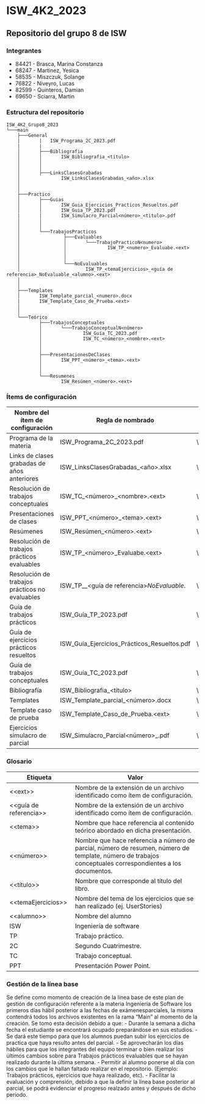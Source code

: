 # ISW_4K2_2023
## Repositorio del grupo 8 de ISW

### Integrantes
- 84421 - Brasca, Marina Constanza
- 68247 - Martinez, Yesica
- 58535 - Miszczuk, Solange 
- 76822 - Niveyro, Lucas
- 82599 - Quinteros, Damian
- 69650 - Sciarra, Martin


### Estructura del repositorio 
```
ISW_4K2_Grupo8_2023
└───main
    ├───General
    |       |   ISW_Programa_2C_2023.pdf
    |       |
    │       ├───Bibliografia
    │       │       ISW_Bibliografia_<título>
    │       │      
    │       │
    │       ├───LinksClasesGrabadas
    │	    	    ISW_LinksClasesGrabadas_<año>.xlsx
    │       
    │       
    ├───Practico
    │       ├───Guias
    │       │       ISW_Guia_Ejercicios_Practicos_Resueltos.pdf
    │       │       ISW_Guia_TP_2023.pdf
    |       |       ISW_Simulacro_Parcial<número>_<titulo>.pdf
    │       │
    │       │
    │       └───TrabajosPracticos
    │                ├───Evaluables
    │                │       └───TrabajoPracticoN<numero>
    │                │               ISW_TP_<numero>_Evaluabe.<ext> 
    │                │       
    │                │       
    │                └───NoEvaluables
    │                        ISW_TP_<temaEjercicios>_<guía de referencia>_NoEvaluable_<alumno>.<ext>
    │                       
    │                       
    ├───Templates
    │       ISW_Template_parcial_<numero>.docx
    |       ISW_Template_Caso_de_Prueba.<ext>
    │       
    │
    └───Teórico
            ├───TrabajosConceptuales
            │       └───TrabajoConceptualN<número>
            │               ISW_Guía_TC_2023.pdf
            │               ISW_TC_<número>_<nombre>.<ext> 
            │
            │
            ├───PresentacionesDeClases
            │       ISW_PPT_<número>_<tema>.<ext> 
            │
            │
            └───Resumenes
                    ISW_Resúmen_<número>.<ext> 

```

### Ítems de configuración 

| Nombre del ítem de configuración  		| Regla de nombrado                          	| Ubicación física              				|
|-----------------------------------------------|-----------------------------------------------|---------------------------------------------------------------|
| Programa de la materia            		| ISW_Programa_2C_2023.pdf               	| \ISW_4K2_Grupo8_2023\General	                                |
| Links de clases grabadas de años anteriores 	| ISW_LinksClasesGrabadas_<año>.xlsx           	| \ISW_4K2_Grupo8_2023\General\LinksClasesGrabadas              |
| Resolución de trabajos conceptuales       	| ISW_TC_\<número\>_\<nombre\>.\<ext\>          | \ISW_4K2_Grupo8_2023\Teorico\TrabajosConceptuales		|
| Presentaciones de clases        		| ISW_PPT_\<número\>_\<tema\>.\<ext\>           | \ISW_4K2_Grupo8_2023\Teorico\PresentacionesDeClases	        |
| Resúmenes                                	| ISW_Resúmen_\<número\>.\<ext\>               	| \ISW_4K2_Grupo8_2023\Teorico\Resumenes      	         	|
| Resolución de trabajos prácticos evaluables   | ISW_TP_\<número\>_Evaluabe.\<ext\>         	| \ISW_4K2_Grupo8_2023\Practico\TrabajosPracticos\Evaluables\TrabajoPracticoN<numero>        |
| Resolución de trabajos prácticos no evaluables | ISW_TP_<temaEjercicios>_\<guía de referencia\>_NoEvaluable_<alumno>. <ext>      | \ISW_4K2_Grupo8_2023\Practico\TrabajosPracticos\NoEvaluables |
| Guía de trabajos prácticos			| ISW_Guía_TP_2023.pdf                        	| \ISW_4K2_Grupo8_2023\Practico\Guías  				|
| Guía de ejercicios prácticos resueltos	| ISW_Guía_Ejercicios_Prácticos_Resueltos.pdf   | \ISW_4K2_Grupo8_2023\Practico\Guías				|
| Guía de trabajos conceptuales         	| ISW_Guía_TC_2023.pdf                          | \ISW_4K2_Grupo8_2023\Teorico\TrabajosConceptuales             |
| Bibliografía                           	| ISW_Bibliografia_<título>			| \ISW_4K2_Grupo8_2023\General\Bibliografia			|
| Templates                                     | ISW_Template_parcial_\<número\>.docx          | \ISW_4K2_Grupo8_2023\Templates				|
| Template caso de prueba            	 	| ISW_Template_Caso_de_Prueba.\<ext\>       	| \ISW_4K2_Grupo8_2023\Templates				|
| Ejercicios simulacro de parcial   	 	| ISW_Simulacro_Parcial<número>_<titulo>.pdf   	| \ISW_4K2_Grupo8_2023\Practico\Guias				|



### Glosario

| Etiqueta		| Valor                          										| 
|-----------------------|---------------------------------------------------------------------------------------------------------------|
| <\<ext\>>		| Nombre de la extensión de un archivo identificado como ítem de configuración.    	        		| 
| <\<guía de referencia\>>		| Nombre de la extensión de un archivo identificado como ítem de configuración.       		| 
| <\<tema\>>      	| Nombre que hace referencia al contenido teórico abordado en dicha presentación.                               | 	        
| <\<número\>>		| Nombre que hace referencia a número de parcial, número de resumen, número de template, número de trabajos conceptuales correspondientes a los documentos.     |
| <\<título\>>	| Nombre que corresponde al título del libro.                                            	  			|
| <\<temaEjercicios\>>	| Nombre del tema de los ejercicios que se han realizado (ej. UserStories)	                                |              			
| <\<alumno\>>        	| Nombre del alumno                             				                 		|
| ISW		        | Ingeniería de software    				                        				| 
| TP      	        | Trabajo práctico.  	                                                                                        |
| 2C		        | Segundo Cuatrimestre.                                                                           		|
| TC	                | Trabajo conceptual.                                                                      			|
| PPT	        	| Presentación Power Point.                                                                                     | 

	
### Gestión de la línea base
Se define como momento de creación de la línea base de este plan de gestión de configuración referente a la materia Ingeniería de Software los primeros días hábil posterior a las fechas de exámenesparciales, la misma contendrá todos los archivos existentes en la rama “Main” al momento de la creación. Se tomo esta decisión debido a que:
	- Durante la semana a dicha fecha el estudiante se encontrará ocupado preparándose en sus estudios.
	- Se dará este tiempo para que los alumnos puedan subir los ejercicios de practica que haya resulto antes del parcial.
	- Se aprovecharán los días hábiles para que los integrantes del equipo terminar o bien realizar los últimos cambios sobre para Trabajos prácticos evaluables que se hayan realizado durante la última semana.
	- Permitir al alumno ponerse al día con los cambios que le hallan faltado realizar en el repositorio. (Ejemplo: Trabajos prácticos, ejercicios que haya realizado, etc).
	- Facilitar la evaluación y comprensión, debido a que la definir la línea base posterior al parcial, se podrá evidenciar el progreso realzado antes y después de dicho periodo.

